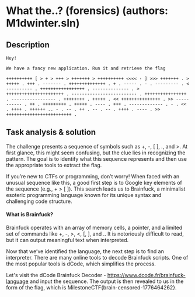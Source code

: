 # What the..? (forensics) (authors: M1dwinter.sln)

## Description

```shell
Hey!

We have a fancy new application. Run it and retrieve the flag

++++++++++ [ > + > +++ > +++++++ > ++++++++++ <<<< - ] >>> +++++++ . > +++++ . +++ . ------- . ++++++++++++++ . + . ----- . - . --------- . < ---------- . +++++++++++++++++ . -------------- . > ++++++++++++++++++++++ . ------------------------- . ++++++++++++++++ . ----------------- . ++++++++ . +++++ . << +++++++++++++++ . >> ----------- . ++ . +++++++++ . +++++ . ---- . +++ . ------------- . - . << . ++++ . ++++++ .. - . -- . ++ . -- . -- . ++++ . ---- . >> +++++++++++++++++++++++++ .
```

## Task analysis & solution

The challenge presents a sequence of symbols such as +, -, [ ], ., and >. At first glance, this might seem confusing, but the clue lies in recognizing the pattern. The goal is to identify what this sequence represents and then use the appropriate tools to extract the flag.

If you’re new to CTFs or programming, don’t worry! When faced with an unusual sequence like this, a good first step is to Google key elements of the sequence (e.g., + > [ ]). This search leads us to Brainfuck, a minimalist esoteric programming language known for its unique syntax and challenging code structure.

#### What is Brainfuck?
Brainfuck operates with an array of memory cells, a pointer, and a limited set of commands like +, -, >, <, [, ], and .. It is notoriously difficult to read, but it can output meaningful text when interpreted.

Now that we’ve identified the language, the next step is to find an interpreter. There are many online tools to decode Brainfuck scripts. One of the most popular tools is dCode, which simplifies the process.

Let's visit the dCode Brainfuck Decoder - https://www.dcode.fr/brainfuck-language and input the sequence. The output is then revealed to us in the form of the flag, which is MilestoneCTF{brain-censored-1776464262}.